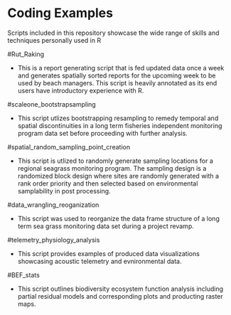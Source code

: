 # Coding Examples

Scripts included in this repository showcase the wide range of skills and techniques personally used in R

#Rut_Raking
- This is a report generating script that is fed updated data once a week and generates spatially sorted reports for the upcoming week to be used by beach managers. This script is heavily annotated as its end users have introductory experience with R.

#scaleone_bootstrapsampling 
- This script utlizes bootstrapping resampling to remedy temporal and spatial discontinuities in a long term fisheries independent monitoring program data set before proceeding with further analysis. 

#spatial_random_sampling_point_creation
- This script is utlized to randomly generate sampling locations for a regional seagrass monitoring program. The sampling design is a randomized block design where sites are randomly generated with a rank order priority and then selected based on environmental samplability in post processing. 


#data_wrangling_reoganization
- This script was used to reorganize the data frame structure of a long term sea grass monitoring data set during a project revamp.

#telemetry_physiology_analysis
- This script provides examples of produced data visualizations showcasing acoustic telemetry and evnironmental data.

#BEF_stats 
- This script outlines biodiversity ecosystem function analysis including partial residual models and corresponding plots and producting raster maps. 
